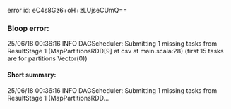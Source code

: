 error id: eC4s8Gz6+oH+zLUjseCUmQ==
### Bloop error:

25/06/18 00:36:16 INFO DAGScheduler: Submitting 1 missing tasks from ResultStage 1 (MapPartitionsRDD[9] at csv at main.scala:28) (first 15 tasks are for partitions Vector(0))
#### Short summary: 

25/06/18 00:36:16 INFO DAGScheduler: Submitting 1 missing tasks from ResultStage 1 (MapPartitionsRDD...